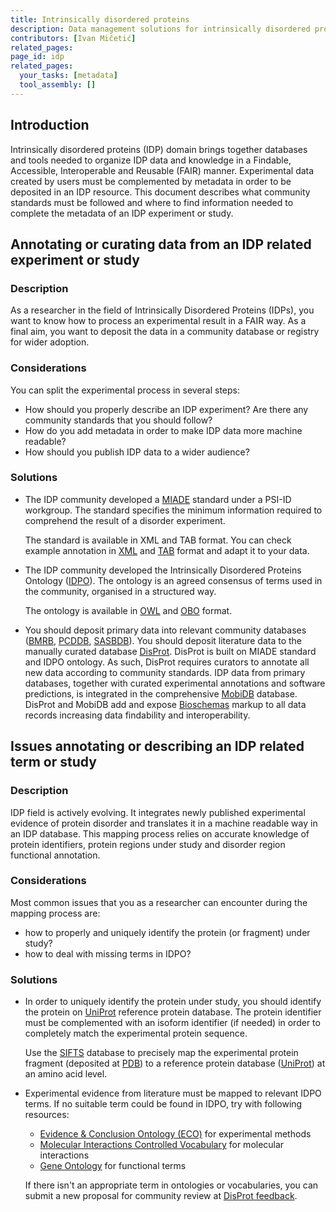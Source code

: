 ```yaml
---
title: Intrinsically disordered proteins
description: Data management solutions for intrinsically disordered proteins data.
contributors: [Ivan Mičetić]
related_pages: 
page_id: idp
related_pages: 
  your_tasks: [metadata]
  tool_assembly: []
---
```


## Introduction

Intrinsically disordered proteins (IDP) domain brings together databases and tools needed to organize IDP data and knowledge in a Findable, Accessible, Interoperable and Reusable (FAIR) manner. Experimental data created by users must be complemented by metadata in order to be deposited in an IDP resource. This document describes what community standards must be followed and where to find information needed to complete the metadata of an IDP experiment or study.

## Annotating or curating data from an IDP related experiment or study
 
### Description

As a researcher in the field of Intrinsically Disordered Proteins (IDPs), you want to know how to process an experimental result in a FAIR way. As a final aim, you want to deposit the data in a community database or registry for wider adoption.

### Considerations
You can split the experimental process in several steps:
* How should you properly describe an IDP experiment? Are there any community standards that you should follow?
* How do you add metadata in order to make IDP data more machine readable?
* How should you publish IDP data to a wider audience?

### Solutions
* The IDP community developed a [MIADE](http://www.psidev.info/intrinsically-disordered-proteins-workgroup) standard under a PSI-ID workgroup. The standard specifies the minimum information required to comprehend the result of a disorder experiment.

    The standard is available in XML and TAB format. You can check example annotation in [XML](https://github.com/normandavey/HUPO-PSI-ID/blob/master/HUPO-PSI-ID_XML_format_compact_NFAT_example.xml) and [TAB](https://github.com/normandavey/HUPO-PSI-ID/blob/master/HUPO-PSI-ID_TAB_format.xlsx) format and adapt it to your data.
* The IDP community developed the Intrinsically Disordered Proteins Ontology ([IDPO](https://disprot.org/ontology)). The ontology is an agreed consensus of terms used in the community, organised in a structured way.

    The ontology is available in [OWL](https://disprot.org/assets/data/idpontology_disprot_8_v0.1.0.owl) and [OBO](https://disprot.org/assets/data/idpontology_disprot_8_v0.1.0.obo) format. 
* You should deposit primary data into relevant community databases ([BMRB](http://www.bmrb.wisc.edu/), [PCDDB](https://pcddb.cryst.bbk.ac.uk/), [SASBDB](https://www.sasbdb.org/)). You should deposit literature data to the manually curated database [DisProt](https://disprot.org/). DisProt is built on MIADE standard and IDPO ontology. As such, DisProt requires curators to annotate all new data according to community standards. IDP data from primary databases, together with curated experimental annotations and software predictions, is integrated in the comprehensive [MobiDB](https://mobidb.org/) database. DisProt and MobiDB add and expose [Bioschemas](https://bioschemas.org/) markup to all data records increasing data findability and interoperability.

## Issues annotating or describing an IDP related term or study

### Description
IDP field is actively evolving. It integrates newly published experimental evidence of protein disorder and translates it in a machine readable way in an IDP database. This mapping process relies on accurate knowledge of protein identifiers, protein regions under study and disorder region functional annotation.

### Considerations
Most common issues that you as a researcher can encounter during the mapping process are:
* how to properly and uniquely identify the protein (or fragment) under study?
* how to deal with missing terms in IDPO?

### Solutions
* In order to uniquely identify the protein under study, you should identify the protein on [UniProt](https://www.uniprot.org/) reference protein database. The protein identifier must be complemented with an isoform identifier (if needed) in order to completely match the experimental protein sequence.

  Use the [SIFTS](https://www.ebi.ac.uk/pdbe/docs/sifts/) database to precisely map the experimental protein fragment (deposited at [PDB](https://www.ebi.ac.uk/pdbe/)) to a reference protein database ([UniProt](https://www.uniprot.org/)) at an amino acid level.
* Experimental evidence from literature must be mapped to relevant IDPO terms. If no suitable term could be found in IDPO, try with following resources:
  * [Evidence & Conclusion Ontology (ECO)](https://www.ebi.ac.uk/ols/ontologies/eco) for experimental methods
  * [Molecular Interactions Controlled Vocabulary](https://www.ebi.ac.uk/ols/ontologies/mi) for molecular interactions
  * [Gene Ontology](https://www.ebi.ac.uk/ols/ontologies/go) for functional terms

  If there isn't an appropriate term in ontologies or vocabularies, you can submit a new proposal for community review at [DisProt feedback](https://disprot.org/feedback).
